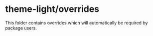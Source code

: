 # theme-light/overrides

This folder contains overrides which will automatically be required by package users.
